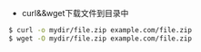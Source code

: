 - curl&&wget下载文件到目录中

```bash
$ curl -o mydir/file.zip example.com/file.zip
$ wget -O mydir/file.zip example.com/file.zip
```

